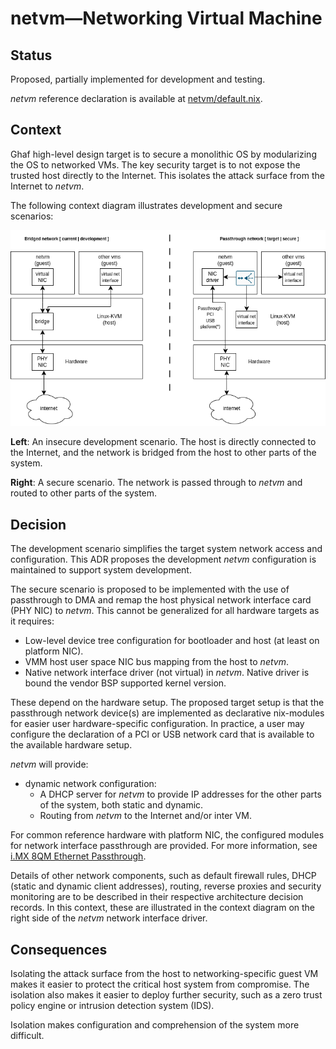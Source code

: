 <!--
    Copyright 2022-2024 TII (SSRC) and the Ghaf contributors
    SPDX-License-Identifier: CC-BY-SA-4.0
-->

# netvm—Networking Virtual Machine

## Status

Proposed, partially implemented for development and testing.

*netvm* reference declaration is available at [netvm/default.nix](https://github.com/tiiuae/ghaf/blob/main/microvmConfigurations/netvm/default.nix).

## Context

Ghaf high-level design target is to secure a monolithic OS by modularizing the OS to networked VMs. The key security target is to not expose the trusted host directly to the Internet. This isolates the attack surface from the Internet to *netvm*.

The following context diagram illustrates development and secure scenarios:

![Scope!](../../img/netvm.drawio.png "netvm Context")

**Left**: An insecure development scenario. The host is directly connected to the Internet, and the network is bridged from the host to other parts of the system.

**Right**: A secure scenario. The network is passed through to *netvm* and routed to other parts of the system.

## Decision

The development scenario simplifies the target system network access and configuration. This ADR proposes the development *netvm* configuration is maintained to support system development.

The secure scenario is proposed to be implemented with the use of passthrough to DMA and remap the host physical network interface card (PHY NIC) to *netvm*. This cannot be generalized for all hardware targets as it requires:
- Low-level device tree configuration for bootloader and host (at least on platform NIC).
- VMM host user space NIC bus mapping from the host to *netvm*.
- Native network interface driver (not virtual) in *netvm*. Native driver is bound the vendor BSP supported kernel version.

These depend on the hardware setup. The proposed target setup is that the passthrough network device(s) are implemented as declarative nix-modules for easier user hardware-specific configuration. In practice, a user may configure the declaration of a PCI or USB network card that is available to the available hardware setup.

*netvm* will provide:
- dynamic network configuration:
  - A DHCP server for *netvm* to provide IP addresses for the other parts of the system, both static and dynamic.
  - Routing from *netvm* to the Internet and/or inter VM.

For common reference hardware with platform NIC, the configured modules for network interface passthrough are provided. For more information, see [i.MX 8QM Ethernet Passthrough](https://tiiuae.github.io/ghaf/research/passthrough/ethernet.html).

Details of other network components, such as default firewall rules, DHCP (static and dynamic client addresses), routing, reverse proxies and security monitoring are to be described in their respective architecture decision records. In this context, these are illustrated in the context diagram on the right side of the *netvm* network interface driver. 

## Consequences

Isolating the attack surface from the host to networking-specific guest VM makes it easier to protect the critical host system from compromise. The isolation also makes it easier to deploy further security, such as a zero trust policy engine or intrusion detection system (IDS).

Isolation makes configuration and comprehension of the system more difficult.

